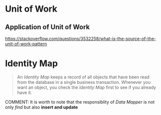 # Unit of Work
## Application of Unit of Work
https://stackoverflow.com/questions/3532258/what-is-the-source-of-the-unit-of-work-pattern

# Identity Map
> An *Identity Map* keeps a record of all objects that have been read from the database in a single business transaction. Whenever you want an object, you check the *Identity Map* first to see if you already have it.

COMMENT: It is worth to note that the responsiblity of *Data Mapper* is not only *find* but also **insert and update** 
